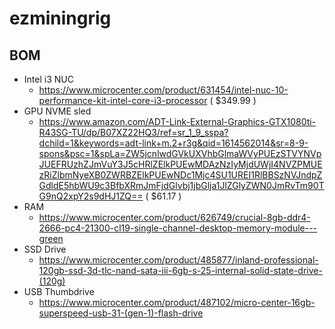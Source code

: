 # ezminingrig

## BOM
- Intel i3 NUC
  - https://www.microcenter.com/product/631454/intel-nuc-10-performance-kit-intel-core-i3-processor ( $349.99 ) 
- GPU NVME sled
  - https://www.amazon.com/ADT-Link-External-Graphics-GTX1080ti-R43SG-TU/dp/B07XZ22HQ3/ref=sr_1_9_sspa?dchild=1&keywords=adt-link+m.2+r3g&qid=1614562014&sr=8-9-spons&psc=1&spLa=ZW5jcnlwdGVkUXVhbGlmaWVyPUEzSTVYNVpJUEFRUzhZJmVuY3J5cHRlZElkPUEwMDAzNzIyMjdUWjI4NVZPMUEzRiZlbmNyeXB0ZWRBZElkPUEwNDc1Mjc4SU1UREI1RlBBSzNVJndpZGdldE5hbWU9c3BfbXRmJmFjdGlvbj1jbGlja1JlZGlyZWN0JmRvTm90TG9nQ2xpY2s9dHJ1ZQ== ( $61.17 )
- RAM
  - https://www.microcenter.com/product/626749/crucial-8gb-ddr4-2666-pc4-21300-cl19-single-channel-desktop-memory-module---green 
- SSD Drive
  - https://www.microcenter.com/product/485877/inland-professional-120gb-ssd-3d-tlc-nand-sata-iii-6gb-s-25-internal-solid-state-drive-(120g)
- USB Thumbdrive
  - https://www.microcenter.com/product/487102/micro-center-16gb-superspeed-usb-31-(gen-1)-flash-drive  

